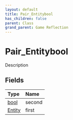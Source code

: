 ```yaml
---
layout: default
title: Pair_Entitybool
has_children: false
parent: Class
grand_parent: Game Reflection
---
```

# Pair_Entitybool
Description 

## Fields

| Type | Name |
|:----------|:--------------|
| [bool](/riftbreaker-wiki/docs/game-reflection/components/bool/) | second |
| [Entity](/riftbreaker-wiki/docs/game-reflection/classes/entity/) | first |

